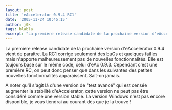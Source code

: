 ```yaml
---
layout: post
title: 'eAccelerator 0.9.4 RC1'
date: '2005-11-24 10:45:15'
author: j0k
tags: blabla
excerpt: "La première release candidate de la prochaine version d'eAccelerator 0.9.4 vient de paraître. La [RC1](http://sourceforge.net/project/showfiles.php?group_id=122249) corrige seulement des buGs et quelques failles mais n'apporte malheureusement pas de nouvelles fonctionnalités. Elle est toujours basé sur le même code, celui d'eAc 0.9.3.     \nCependant c'est      …"
---
```


La première release candidate de la prochaine version d'eAccelerator 0.9.4 vient de paraître. La [RC1](http://sourceforge.net/project/showfiles.php?group_id=122249) corrige seulement des buGs et quelques failles mais n'apporte malheureusement pas de nouvelles fonctionnalités. Elle est toujours basé sur le même code, celui d'eAc 0.9.3.
Cependant c'est une première RC, on peut donc penser que dans les suivantes des petites nouvelles fonctionnalités apparaissent. Sait-on jamais.

A noter qu'il s'agit là d'une version de "test avancé" qui est censée augmenter la stabilité d'eAccelerator, cette version ne peut pas être considéré comme une version stable.   La version Windows n'est pas encore disponible, je vous tiendrai au courant dès que je la trouve !
